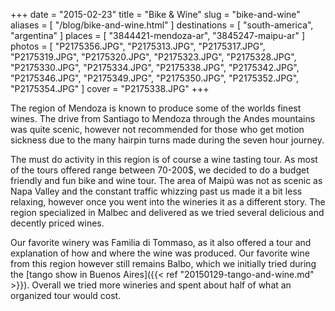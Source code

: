 +++
date    = "2015-02-23"
title   = "Bike & Wine"
slug    = "bike-and-wine"
aliases = [ "/blog/bike-and-wine.html" ]
destinations = [ "south-america", "argentina" ]
places  = [ "3844421-mendoza-ar", "3845247-maipu-ar" ]
photos  = [
  "P2175356.JPG", "P2175313.JPG", "P2175317.JPG", "P2175319.JPG", "P2175320.JPG",
  "P2175323.JPG", "P2175328.JPG", "P2175330.JPG", "P2175334.JPG", "P2175338.JPG",
  "P2175342.JPG", "P2175346.JPG", "P2175349.JPG", "P2175350.JPG", "P2175352.JPG",
  "P2175354.JPG"
]
cover = "P2175338.JPG"
+++

The region of Mendoza is known to produce some of the worlds finest wines. The drive from Santiago to Mendoza through the Andes mountains was quite scenic, however not recommended for those who get motion sickness due to the many hairpin turns made during the seven hour journey.

<!--more-->
The must do activity in this region is of course a wine tasting tour. As most of the tours offered range between 70-200$, we decided to do a budget friendly and fun bike and wine tour. The area of Maipú was not as scenic as Napa Valley and the constant traffic whizzing past us made it a bit less relaxing, however once you went into the wineries it as a different story. The region specialized in Malbec and delivered as we tried several delicious and decently priced wines.

Our favorite winery was Familia di Tommaso, as it also offered a tour and explanation of how and where the wine was produced. Our favorite wine from this region however still remains Balbo, which we initially tried during the [tango show in Buenos Aires]({{< ref "20150129-tango-and-wine.md" >}}). Overall we tried more wineries and spent about half of what an organized tour would cost.